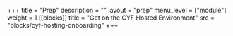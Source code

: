 +++
title = "Prep"
description = ""
layout = "prep"
menu_level = ["module"]
weight = 1
[[blocks]]
title = "Get on the CYF Hosted Environment"
src = "blocks/cyf-hosting-onboarding"
+++
